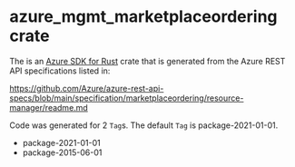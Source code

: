 # azure_mgmt_marketplaceordering crate

The is an [Azure SDK for Rust](https://github.com/Azure/azure-sdk-for-rust) crate that is generated from the Azure REST API specifications listed in:

https://github.com/Azure/azure-rest-api-specs/blob/main/specification/marketplaceordering/resource-manager/readme.md

Code was generated for 2 `Tag`s. The default `Tag` is package-2021-01-01.


- package-2021-01-01
- package-2015-06-01